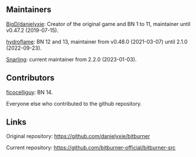 ## Maintainers

[BigD/danielyxie](https://github.com/danielyxie): Creator of the original game and BN 1 to 11, maintainer until v0.47.2 (2019-07-15).

[hydroflame](https://github.com/hydroflame): BN 12 and 13, maintainer from v0.48.0 (2021-03-07) until 2.1.0 (2022-09-23).

[Snarling](https://github.com/Snarling): current maintainer from 2.2.0 (2023-01-03).

## Contributors

[ficocelliguy](https://github.com/ficocelliguy): BN 14.

Everyone else who contributed to the github repository.

## Links

Original repository: https://github.com/danielyxie/bitburner

Current repository: https://github.com/bitburner-official/bitburner-src
